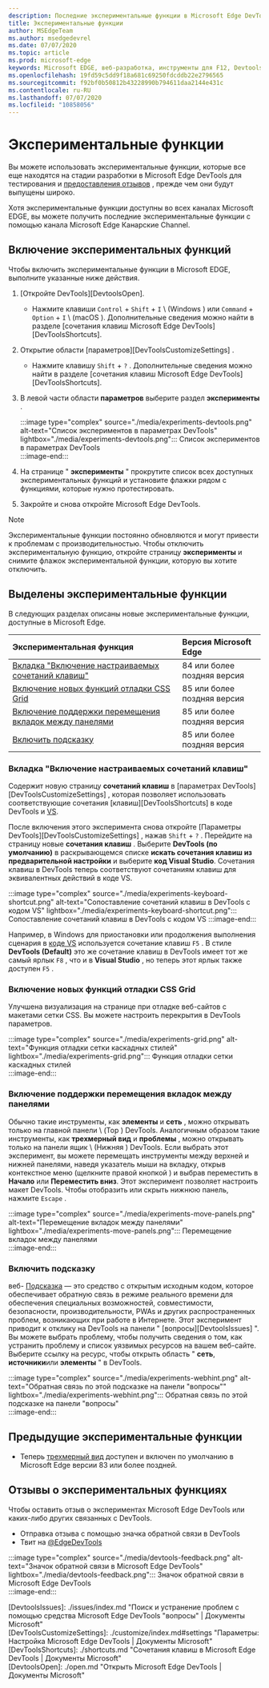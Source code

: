 ```yaml
---
description: Последние экспериментальные функции в Microsoft Edge DevTools
title: Экспериментальные функции
author: MSEdgeTeam
ms.author: msedgedevrel
ms.date: 07/07/2020
ms.topic: article
ms.prod: microsoft-edge
keywords: Microsoft EDGE, веб-разработка, инструменты для F12, Devtools, эксперименты
ms.openlocfilehash: 19fd59c5dd9f18a681c69250fdcddb22e2796565
ms.sourcegitcommit: f92bf0b50812b43228990b794611daa2144e431c
ms.contentlocale: ru-RU
ms.lasthandoff: 07/07/2020
ms.locfileid: "10858056"
---
```

# Экспериментальные функции  

Вы можете использовать экспериментальные функции, которые все еще находятся на стадии разработки в Microsoft Edge DevTools для тестирования и [предоставления отзывов](#providing-feedback-on-experimental-features) , прежде чем они будут выпущены широко.  

Хотя экспериментальные функции доступны во всех каналах Microsoft EDGE, вы можете получить последние экспериментальные функции с помощью канала Microsoft Edge Канарские Channel.  

## Включение экспериментальных функций  

Чтобы включить экспериментальные функции в Microsoft EDGE, выполните указанные ниже действия.  

1.  [Откройте DevTools][DevtoolsOpen].  
     *   Нажмите клавиши `Control` + `Shift` + `I` \ (Windows \) или `Command` + `Option` + `I` \ (macOS \).  Дополнительные сведения можно найти в разделе [сочетания клавиш Microsoft Edge DevTools][DevToolsShortcuts].  
1.  Открытие области [параметров][DevToolsCustomizeSettings] .  
    *   Нажмите клавишу `Shift` + `?` .  Дополнительные сведения можно найти в разделе [сочетания клавиш Microsoft Edge DevTools][DevToolsShortcuts].  
1.  В левой части области **параметров** выберите раздел **эксперименты** .  
    
    :::image type="complex" source="./media/experiments-devtools.png" alt-text="Список экспериментов в параметрах DevTools" lightbox="./media/experiments-devtools.png":::
       Список экспериментов в параметрах DevTools  
    :::image-end:::  
    
1.  На странице " **эксперименты** " прокрутите список всех доступных экспериментальных функций и установите флажки рядом с функциями, которые нужно протестировать.  
1.  Закройте и снова откройте Microsoft Edge DevTools.  

> [!NOTE]
> Экспериментальные функции постоянно обновляются и могут привести к проблемам с производительностью.  Чтобы отключить экспериментальную функцию, откройте страницу **эксперименты** и снимите флажок экспериментальной функции, которую вы хотите отключить.  

## Выделены экспериментальные функции  

В следующих разделах описаны новые экспериментальные функции, доступные в Microsoft Edge.  

| Экспериментальная функция | Версия Microsoft Edge |  
|:--- |:--- |  
| [Вкладка "Включение настраиваемых сочетаний клавиш"](#enable-custom-keyboard-shortcuts-settings-tab) | 84 или более поздняя версия |
| [Включение новых функций отладки CSS Grid](#enable-new-css-grid-debugging-features) | 85 или более поздняя версия |  
| [Включение поддержки перемещения вкладок между панелями](#enable-support-to-move-tabs-between-panels) | 85 или более поздняя версия |  
| [Включить подсказку](#enable-webhint) | 85 или более поздняя версия |  

### Вкладка "Включение настраиваемых сочетаний клавиш"

Содержит новую страницу **сочетаний клавиш** в [параметрах DevTools][DevToolsCustomizeSettings] , которая позволяет использовать соответствующие сочетания [клавиш][DevToolsShortcuts] в коде DevTools и [VS][VisualstudioCode].  

После включения этого эксперимента снова откройте [Параметры DevTools][DevToolsCustomizeSettings] , нажав `Shift` + `?` .  Перейдите на страницу новые **сочетания клавиш** .  Выберите **DevTools (по умолчанию)** в раскрывающемся списке **искать сочетания клавиш из предварительной настройки** и выберите **код Visual Studio**.  Сочетания клавиш в DevTools теперь соответствуют сочетаниям клавиш для эквивалентных действий в коде VS.  

:::image type="complex" source="./media/experiments-keyboard-shortcut.png" alt-text="Сопоставление сочетаний клавиш в DevTools с кодом VS" lightbox="./media/experiments-keyboard-shortcut.png":::
   Сопоставление сочетаний клавиш в DevTools с кодом VS
:::image-end:::  

Например, в Windows для приостановки или продолжения выполнения сценария в [коде VS][VisualstudioCodeShortcutsKeyboardWindows] используется сочетание клавиш `F5` .  В стиле **DevTools (Default)** это же сочетание клавиш в DevTools имеет тот же самый ярлык `F8` , что и в **Visual Studio** , но теперь этот ярлык также доступен `F5` .  

### Включение новых функций отладки CSS Grid  

Улучшена визуализация на странице при отладке веб-сайтов с макетами сетки CSS.  Вы можете настроить перекрытия в DevTools параметров.  

:::image type="complex" source="./media/experiments-grid.png" alt-text="Функция отладки сетки каскадных стилей" lightbox="./media/experiments-grid.png":::
   Функция отладки сетки каскадных стилей  
:::image-end:::  

<!--Available in Microsoft Edge version 85 and later.  -->  

### Включение поддержки перемещения вкладок между панелями  

Обычно такие инструменты, как **элементы** и **сеть** , можно открывать только на главной панели \ (Top \) DevTools.  Аналогичным образом такие инструменты, как **трехмерный вид** и **проблемы** , можно открывать только на панели ящик \ (Нижняя \) DevTools.  Если выбрать этот эксперимент, вы можете перемещать инструменты между верхней и нижней панелями, наведя указатель мыши на вкладку, открыв контекстное меню (щелкните правой кнопкой \) и выбрав переместить в **Начало** или **Переместить вниз**.   Этот эксперимент позволяет настроить макет DevTools.  Чтобы отобразить или скрыть нижнюю панель, нажмите `Escape` .  

:::image type="complex" source="./media/experiments-move-panels.png" alt-text="Перемещение вкладок между панелями" lightbox="./media/experiments-move-panels.png":::
   Перемещение вкладок между панелями  
:::image-end:::  

<!--Available in Microsoft Edge version 85 and later.  -->  

### Включить подсказку  

веб- [Подсказка][WebhintMain] — это средство с открытым исходным кодом, которое обеспечивает обратную связь в режиме реального времени для обеспечения специальных возможностей, совместимости, безопасности, производительности, PWAs и других распространенных проблем, возникающих при работе в Интернете.  Этот эксперимент приводит к отклику на DevTools на панели " [вопросы][DevtoolsIssues] ".  Вы можете выбрать проблему, чтобы получить сведения о том, как устранить проблему и список уязвимых ресурсов на вашем веб-сайте.  Выберите ссылку на ресурс, чтобы открыть область " **сеть**, **источники**или **элементы** " в DevTools.  

:::image type="complex" source="./media/experiments-webhint.png" alt-text="Обратная связь по этой подсказке на панели "вопросы"" lightbox="./media/experiments-webhint.png":::
   Обратная связь по этой подсказке на панели "вопросы"  
:::image-end:::      

<!--Available in Microsoft Edge version 85 and later.  -->  

## Предыдущие экспериментальные функции  

*   Теперь [трехмерный вид][Devtools3dViewIndex] доступен и включен по умолчанию в Microsoft Edge версии 83 или более поздней.  

## Отзывы о экспериментальных функциях  

Чтобы оставить отзыв о экспериментах Microsoft Edge DevTools или каких-либо других связанных с DevTools.  

*   Отправка отзыва с помощью значка обратной связи в DevTools  
*   Твит на [@EdgeDevTools][TwitterEdgedevtools]  

:::image type="complex" source="./media/devtools-feedback.png" alt-text="Значок обратной связи в Microsoft Edge DevTools" lightbox="./media/devtools-feedback.png":::
   Значок обратной связи в Microsoft Edge DevTools  
:::image-end:::  

<!-- links -->  

[Devtools3dViewIndex]: ./3d-view/index.md "Трехмерный вид | Документы Microsoft"  
[DevtoolsIssues]: ./issues/index.md "Поиск и устранение проблем с помощью средства Microsoft Edge DevTools "вопросы" | Документы Microsoft"  
[DevToolsCustomizeSettings]: ./customize/index.md#settings "Параметры: Настройка Microsoft Edge DevTools | Документы Microsoft"  
[DevToolsShortcuts]: ./shortcuts.md "Сочетания клавиш в Microsoft Edge DevTools | Документы Microsoft"  
[DevtoolsOpen]: ./open.md "Открыть Microsoft Edge DevTools | Документы Microsoft"  

[TwitterEdgedevtools]: https://www.twitter.com/EdgeDevTools "Microsoft Edge DevTools | Контента"  

[VisualstudioCode]: https://code.visualstudio.com "Код Visual Studio"  
[VisualstudioCodeShortcutsKeyboardWindows]: https://code.visualstudio.com/shortcuts/keyboard-shortcuts-windows.pdf "Сочетания клавиш в Visual Studio Code для Windows | Код Visual Studio"  

[WebhintMain]: https://webhint.io "Подсказка" 
